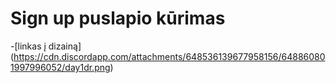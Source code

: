 # Sign up puslapio kūrimas 
-[linkas į dizainą] (https://cdn.discordapp.com/attachments/648536139677958156/648860801997996052/day1dr.png)